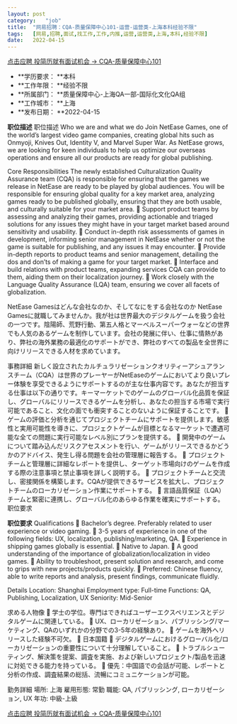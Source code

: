 ```yaml
---
layout:	post
category:	"job"
title:	"网易招聘：CQA-质量保障中心101-运营-运营类-上海本科经验不限"
tags:	[网易,招聘,面试,找工作,工作,内推,运营,运营类,上海,本科,经验不限]
date:	2022-04-15
---
```


[点击应聘 投简历就有面试机会 -> CQA-质量保障中心101](http://mobile.bole.netease.com/bole/boleDetail?id=38457&employeeId=346f03c3cda5f04c&key=all)



- **学历要求： **本科
- **工作年限： **经验不限
- **所属部门： **质量保障中心-上海QA一部-国际化文化QA组
- **工作城市： **上海
- **发布日期： **2022-04-15



**职位描述**
职位描述
Who we are and what we do
Join NetEase Games, one of the world’s largest video game companies, creating global hits such as Onmyoji, Knives Out, Identity V, and Marvel Super War. As NetEase grows, we are looking for keen individuals to help us optimize our overseas operations and ensure all our products are ready for global publishing.

Core Responsibilities
The newly established Culturalization Quality Assurance team (CQA) is responsible for ensuring that the games we release in NetEase are ready to be played by global audiences. You will be responsible for ensuring global quality for a key market area, analyzing games ready to be published globally, ensuring that they are both usable, and culturally suitable for your market area.
 Support product teams by assessing and analyzing their games, providing actionable and triaged solutions for any issues they might have in your target market based around sensitivity and usability.
 Conduct in-depth risk assessments of games in development, informing senior management in NetEase whether or not the game is suitable for publishing, and any issues it may encounter.
 Provide in-depth reports to product teams and senior management, detailing the dos and don’ts of making a game for your target market.
 Interface and build relations with product teams, expanding services CQA can provide to them, aiding them on their localization journey.
 Work closely with the Language Quality Assurance (LQA) team, ensuring we cover all facets of globalization.


NetEase Gamesはどんな会社なのか、そしてなにをする会社なのか
NetEase Gamesに就職してみませんか。我が社は世界最大のデジタルゲームを扱う会社の一つです。陰陽師、荒野行動、第五人格とマーベルスーパーウォーなどの世界でも人気のあるゲームを制作しています。会社の発展に伴い、仕事に情熱があり、弊社の海外業務の最適化のサポートができ、弊社のすべての製品を全世界に向けリリースできる人材を求めています。

事務詳細
新しく設立されたカルチュラリゼーションクオリティーアシュアランスチーム（CQA）は世界のプレーヤーがNetEaseのゲームにおいてより良いプレー体験を享受できるようにサポートするのが主な仕事内容です。あなたが担当する仕事は以下の通りです。キーマーケットでのゲームのグローバル化品質を保証し、グローバルにリリースできるゲームを分析し、あなたの担当する市場で実行可能であること、文化の面でも衝突することのないように保証することです。
 ゲームの評価と分析を通じてプロジェクトチームにサポートを提供します。敏感性と実用可能性を導きに、プロジェクトゲームが目標となるマーケットで遭遇可能な全ての問題に実行可能なレベル別にプランを提供する。
 開発中のゲームについて踏み込んだリスクアセスメントを行い、ゲームがリリースできるかどうかのアドバイス、発生し得る問題を会社の管理層に報告する。
 プロジェクトチームと管理層に詳細なレポートを提供し、ターゲット市場向けのゲームを作成する際の注意事項と禁止事項を詳しく説明する。
 プロジェクトチームと交流し、密接関係を構築します。CQAが提供できるサービスを拡大し、プロジェクトチームのローカリゼーション作業にサポートする。
 言語品質保証（LQA）チームと緊密に連携し、グローバル化のあらゆる作業を確実にサポートする。
职位要求





**职位要求**
Qualifications
 Bachelor’s degree. Preferably related to user experience or video gaming.
 3-5 years of experience in one of the following fields: UX, localization, publishing/marketing, QA.
 Experience in shipping games globally is essential.
 Native to Japan.
 A good understanding of the importance of globalization/localization in video games.
 Ability to troubleshoot, present solution and research, and come to grips with new projects/products quickly.
 Preferred: Chinese fluency, able to write reports and analysis, present findings, communicate fluidly.

Details
Location: Shanghai
Employment type: Full-time
Functions: QA, Publishing, Localization, UX
Seniority: Mid-Senior


求める人物像
 学士の学位。専門はできればユーザーエクスペリエンスとデジタルゲームに関連している。
 UX、ローカリゼーション、パブリッシング/マーケティング、QAのいずれかの分野での3-5年の経験あり。
 ゲームを海外へリリースした経験不可欠。
 日本国籍
 デジタルゲームにおけるグローバル化/ローカリゼーションの重要性について十分理解していること。
 トラブルシューティング、解決策を提案、調査を実施、および新しいプロジェクト/製品を迅速に対処できる能力を持っている。
 優先：中国語での会話が可能、レポートと分析の作成、調査結果の総括、流暢にコミュニケーションが可能。

勤务詳細
場所: 上海
雇用形態: 常勤
職能: QA, パブリッシング, ローカリゼーション, UX
年功: 中級-上級



[点击应聘 投简历就有面试机会 -> CQA-质量保障中心101](http://mobile.bole.netease.com/bole/boleDetail?id=38457&employeeId=346f03c3cda5f04c&key=all)
